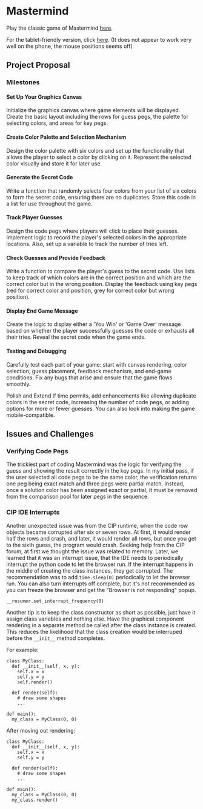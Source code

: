 # Mastermind

Play the classic game of Mastermind [here](https://codeinplace.stanford.edu/cip4/share/53kI3TMUXJqWFKNPkVGC).

For the tablet-friendly version, click [here](https://codeinplace.stanford.edu/cip4/share/B2IY1YJYyVZNcSg8LeNe). (It does not appear to work very well on the phone, the mouse positions seems off)

## Project Proposal

### Milestones

#### Set Up Your Graphics Canvas

Initialize the graphics canvas where game elements will be displayed. Create the basic layout including the rows for guess pegs, the palette for selecting colors, and areas for key pegs.

#### Create Color Palette and Selection Mechanism

Design the color palette with six colors and set up the functionality that allows the player to select a color by clicking on it. Represent the selected color visually and store it for later use.

#### Generate the Secret Code

Write a function that randomly selects four colors from your list of six colors to form the secret code, ensuring there are no duplicates. Store this code in a list for use throughout the game.

#### Track Player Guesses

Design the code pegs where players will click to place their guesses. Implement logic to record the player's selected colors in the appropriate locations. Also, set up a variable to track the number of tries left.

#### Check Guesses and Provide Feedback

Write a function to compare the player's guess to the secret code. Use lists to keep track of which colors are in the correct position and which are the correct color but in the wrong position. Display the feedback using key pegs (red for correct color and position, grey for correct color but wrong position).

#### Display End Game Message

Create the logic to display either a 'You Win' or 'Game Over' message based on whether the player successfully guesses the code or exhausts all their tries. Reveal the secret code when the game ends.

#### Testing and Debugging

Carefully test each part of your game: start with canvas rendering, color selection, guess placement, feedback mechanism, and end-game conditions. Fix any bugs that arise and ensure that the game flows smoothly.

Polish and Extend
If time permits, add enhancements like allowing duplicate colors in the secret code, increasing the number of code pegs, or adding options for more or fewer guesses. You can also look into making the game mobile-compatible.

## Issues and Challenges

### Verifying Code Pegs

The trickiest part of coding Mastermind was the logic for verifying the guess and showing the result correctly in the key pegs. In my initial pass, if the user selected all code pegs to be the same color, the verification returns one peg being exact match and three pegs were partial match. Instead, once a solution color has been assigned exact or partial, it must be removed from the comparison pool for later pegs in the sequence.

### CIP IDE Interrupts

Another unexpected issue was from the CIP runtime, when the code row objects became corrupted after six or seven rows. At first, it would render half the rows and crash, and later, it would render all rows, but once you get to the sixth guess, the program would crash. Seeking help from the CIP forum, at first we thought the issue was related to memory. Later, we learned that it was an interrupt issue, that the IDE needs to periodically interrupt the python code to let the browser run. If the interrupt happens in the middle of creating the class instances, they get corrupted. The recommendation was to add `time.sleep(0)` periodically to let the browser run. You can also turn interrupts off complete, but it's not recommended as you can freeze the browser and get the "Browser is not responding" popup.

```
__resumer.set_interrupt_frequency(0)
```
Another tip is to keep the class constructor as short as possible, just have it assign class variables and nothing else. Have the graphical component rendering in a separate method be called after the class instance is created. This reduces the likelihood that the class creation would be interruped before the `__init__` method completes.

For example:

```
class MyClass:
  def __init__(self, x, y):
    self.x = x
    self.y = y
    self.render()
  
  def render(self):
    # draw some shapes
    ...

def main():
  my_class = MyClass(0, 0)

```

After moving out rendering:
```
class MyClass:
  def __init__(self, x, y):
    self.x = x
    self.y = y
  
  def render(self):
    # draw some shapes
    ...

def main():
  my_class = MyClass(0, 0)
  my_class.render()
```
